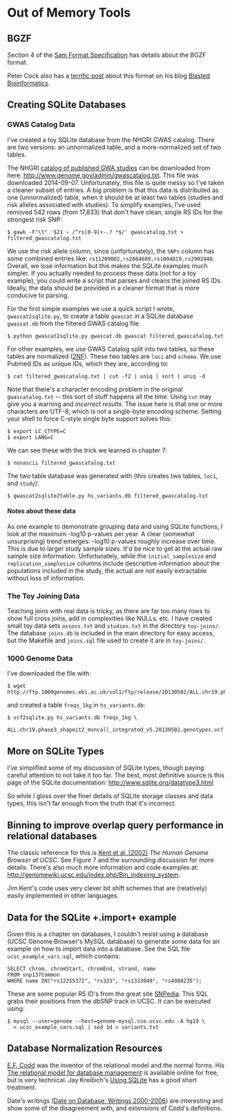 # Out of Memory Tools

## BGZF

Section 4 of the [Sam Format
Specification](http://samtools.github.io/hts-specs/SAMv1.pdf) has details about
the BGZF format.

Peter Cock also has a [terrific
post](http://blastedbio.blogspot.com/2011/11/bgzf-blocked-bigger-better-gzip.html)
about this format on his blog [Blasted
Bioinformatics](http://blastedbio.blogspot.com/).

## Creating SQLite Databases

### GWAS Catalog Data

I've created a toy SQLite database from the NHGRI GWAS catalog. There are two
versions: an unnormalized table, and a more-normalized set of two tables.

The NHGRI [catalog of published GWA studies](http://www.genome.gov/gwastudies/)
can be downloaded from here: http://www.genome.gov/admin/gwascatalog.txt. This
file was downloaded 2014-09-07. Unfortunately, this file is quite messy so I've
taken a cleaner subset of entries. A big problem is that this data is
distributed as one (unnormalized) table, when it should be at least two tables
(studies and risk alleles associated with studies). To simplify examples, I've
used removed 542 rows (from 17,833) that don't have clean, single RS IDs for
the strongest risk SNP:

    $ gawk -F"\t" '$21 ~ /^rs[0-9]+-.? *$/' gwascatalog.txt > filtered_gwascatalog.txt

We use the risk allele column, since (unfortunately), the `SNPs` column has
some combined entries like: `rs11209002,rs2064689,rs1004819,rs2902440`.
Overall, we lose information but this makes the SQLite examples much simpler.
If you actually needed to process these data (not for a toy example), you could
write a script that parses and cleans the joined RS IDs. Ideally, the data
should be provided in a cleaner format that is more conducive to parsing.

For the first simple examples we use a quick script I wrote,
`gwascat2sqlite.py`, to create a table `gwascat` in a SQLite database
`gwascat.db` from the filtered GWAS catalog file.

    $ python gwascat2sqlite.py gwascat.db gwascat filtered_gwascatalog.txt

For other examples, we use GWAS Catalog split into two tables, so these tables
are normalized ([2NF](http://en.wikipedia.org/wiki/Second_normal_form)). These
two tables are `loci` and `schema`. We use Pubmed IDs as unique IDs, which they
are, according to:

    $ cat filtered_gwascatalog.txt | cut -f2 | uniq | sort | uniq -d

Note that there's a character encoding problem in the original
`gwascatalog.txt` -- this sort of stuff happens all the time. Using `cut` may
give you a warning and *incorrect results*. The issue here is that one or more
characters are UTF-8, which is not a single-byte encoding scheme. Setting your
shell to force C-style single byte support solves this:

    $ export LC_CTYPE=C
    $ export LANG=C

We can see these with the trick we learned in chapter 7:

    $ nonascii filtered_gwascatalog.txt

The two table database was generated with (this creates two tables, `loci`, and
`study`):

    $ gwascat2sqlite2table.py hs_variants.db filtered_gwascatalog.txt

#### Notes about these data

As one example to demonstrate grouping data and using SQLite functions, I look
at the maximum -log10 p-values per year. A clear (somewhat unsurprising) trend
emerges: -log10 p-values roughly increase over time. This is due to larger
study sample sizes. It'd be nice to get at the actual raw sample size
information. Unfortunately, while the `initial_samplesize` and
`replication_samplesize` columns include descriptive information about the
populations included in the study, the actual are not easily extractable
without loss of information.

### The Toy Joining Data

Teaching joins with real data is tricky, as there are far too many rows to show
full cross joins, add in complexities like NULLs, etc. I have created small toy
data sets `assocs.txt` and `studies.txt` in the directory `toy-joins/`. The
database `joins.db` is included in the main directory for easy access, but the
Makefile and `joins.sql` file used to create it are in `toy-joins/`.

### 1000 Genome Data

I've downloaded the file with:

    $ wget http://ftp.1000genomes.ebi.ac.uk/vol1/ftp/release/20130502/ALL.chr19.phase3_shapeit2_mvncall_integrated_v5.20130502.genotypes.vcf.gz

and created a table `freqs_1kg` in `hs_variants.db`:

    $ vcf2sqlite.py hs_variants.db freqs_1kg \
       ALL.chr19.phase3_shapeit2_mvncall_integrated_v5.20130502.genotypes.vcf.gz

## More on SQLite Types

I've simplified some of my discussion of SQLite types, though paying careful
attention to not take it too far. The best, most definitive source is this page
of the SQLite documentation: http://www.sqlite.org/datatype3.html

So while I gloss over the finer details of SQLite storage classes and data
types, this isn't far enough from the truth that it's incorrect.

## Binning to improve overlap query performance in relational databases

The classic reference for this is [Kent et al.
(2002)](http://genome.cshlp.org/content/12/6/996.full) *The Human Genome
Browser at UCSC*. See Figure 7 and the surrounding discussion for more details.
There's also much more information and code examples at:
http://genomewiki.ucsc.edu/index.php/Bin_indexing_system.

Jim Kent's code uses very clever bit shift schemes that are (relatively) easily
implemented in other languages.

## Data for the SQLite +.import+ example

Given this is a chapter on databases, I couldn't resist using a database (UCSC
Genome Browser's MySQL database) to generate some data for an example on how to
import data into a database. See the SQL file `ucsc_example_vars.sql`, which
contains:

    SELECT chrom, chromStart, chromEnd, strand, name
    FROM snp137Common
    WHERE name IN("rs12255372", "rs333", "rs1333049", "rs4988235");

These are some popular RS ID's from the great site
[SNPedia](http://www.snpedia.com/index.php/SNPedia). This SQL grabs their
positions from the dbSNP track in UCSC. It can be executed using:

    $ mysql --user=genome --host=genome-mysql.cse.ucsc.edu -A hg19 \
      < ucsc_example_vars.sql | sed 1d > variants.txt

## Database Normalization Resources

[E.F. Codd](http://en.wikipedia.org/wiki/Edgar_F._Codd) was the inventor of the
relational model and the normal forms. His [The relational model for database
management](http://dl.acm.org/citation.cfm?id=77708&CFID=560187979&CFTOKEN=80219131)
is available online for free, but is very technical. Jay Kreibich's [Using
SQLite](http://shop.oreilly.com/product/9780596521196.do) has a good short
treatment.

Date's writings ([Date on Database: Writings
2000-2006](http://www.amazon.com/Date-Database-Writings-2000-2006-C/dp/159059746X))
are interesting and show some of the disagreement with, and extensions of
Codd's definitions.

